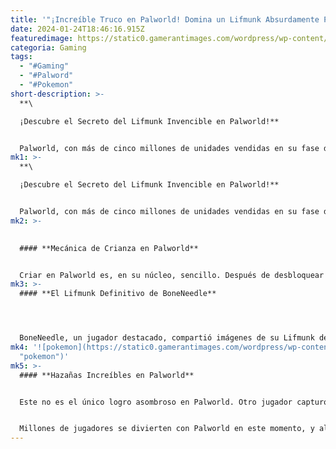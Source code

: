 ```yaml
---
title: '"¡Increíble Truco en Palworld! Domina un Lifmunk Absurdamente Poderoso"'
date: 2024-01-24T18:46:16.915Z
featuredimage: https://static0.gamerantimages.com/wordpress/wp-content/uploads/2024/01/mammorest-tipping-over-xbox-series-x-with-palworld-logo-behind-composite.jpg?q=50&fit=contain&w=1140&h=&dpr=1.5
categoria: Gaming
tags:
  - "#Gaming"
  - "#Palword"
  - "#Pokemon"
short-description: >-
  **\

  ¡Descubre el Secreto del Lifmunk Invencible en Palworld!**


  Palworld, con más de cinco millones de unidades vendidas en su fase de acceso temprano, ha cautivado a jugadores de todo el mundo. En esta av
mk1: >-
  **\

  ¡Descubre el Secreto del Lifmunk Invencible en Palworld!**


  Palworld, con más de cinco millones de unidades vendidas en su fase de acceso temprano, ha cautivado a jugadores de todo el mundo. En esta aventura en constante evolución, un jugador ha logrado crear un Lifmunk con un valor de ataque absurdamete alto, desafiando las mecánicas de crianza del juego. ¡Descubre cómo puedes replicar este truco y llevar tus Pals al siguiente nivel!
mk2: >-
  

  #### **Mecánica de Crianza en Palworld**


  Criar en Palworld es, en su núcleo, sencillo. Después de desbloquear una Granja de Crianza y un Incubador, los jugadores pueden colocar dos de sus Pals juntos en la granja y darles un Pastel Palworld, lo que les permite reproducirse. Después, solo necesitas incubar el huevo y esperar. Sin embargo, los detalles específicos de la crianza son complejos, ya que la nueva criatura heredará y evolucionará algunas características de sus padres, ¡lo que puede llevar a combinaciones sorprendentemente poderosas!
mk3: >-
  #### **El Lifmunk Definitivo de BoneNeedle**




  BoneNeedle, un jugador destacado, compartió imágenes de su Lifmunk definitivo, cuidadosamente criado para tener un daño extremadamente alto. Este Lifmunk tiene rasgos pasivos como Nv.3 Suertudo, Nv.3 Feroz, Nv.2 Cabeza Dura y Nv.1 Pandillero, lo que hace que su poder de ataque alcance los 1033 al Nv.29. Esto es considerablemente más alto que cualquier otra criatura normal a este nivel. Para lograr estos increíbles resultados, BoneNeedle ha fusionado varios Lifmunks usando el Condensador de Esencia Pal del juego antes de criarlos y también ha realizado ofrendas a una Estatua de Poder para aumentar el valor de ataque del Lifmunk. En un video compartido por BoneNeedle, se puede ver al Lifmunk sobrepotenciado en acción, equipado con una ametralladora, eliminando rápidamente a un Elphidran de Nv.30.
mk4: '![pokemon](https://static0.gamerantimages.com/wordpress/wp-content/uploads/2024/01/palworld-has-no-evolution-pokemon-good.jpg?q=50&fit=crop&w=1500&dpr=1.5
  "pokemon")'
mk5: >-
  #### **Hazañas Increíbles en Palworld**


  Este no es el único logro asombroso en Palworld. Otro jugador capturó recientemente un Mammorest, a pesar de tener un 0.0% de probabilidad de captura. Este afortunado jugador logró la hazaña con pura suerte, utilizando las Esferas Pal más básicas y sin dañar al enorme mamut antes de capturarlo.


  Millones de jugadores se divierten con Palworld en este momento, y algunos están creando mods elaborados, a pesar de que el juego aún no lleva ni una semana. Uno de los ejemplos más destacados es un mod de Pokémon para Palworld, que transforma a todos los Pals en Pokémon y cambia a los humanos genéricos de Palworld por personajes como Ash, Misty y otros del anime. ¡Sumérgete en el fascinante mundo de Palworld y descubre todas las sorpresas que tiene reservadas para ti!
---
```

